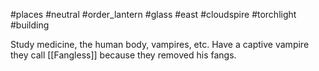 #places #neutral #order_lantern  #glass #east #cloudspire  #torchlight #building

Study medicine, the human body, vampires, etc.  Have a captive vampire they call [[Fangless]] because they removed his fangs.  